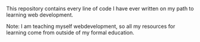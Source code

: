 This repository contains every line of code I have ever written on my path to learning web development.

Note: I am teaching myself webdevelopment, so all my resources for learning come from outside of my formal education.
